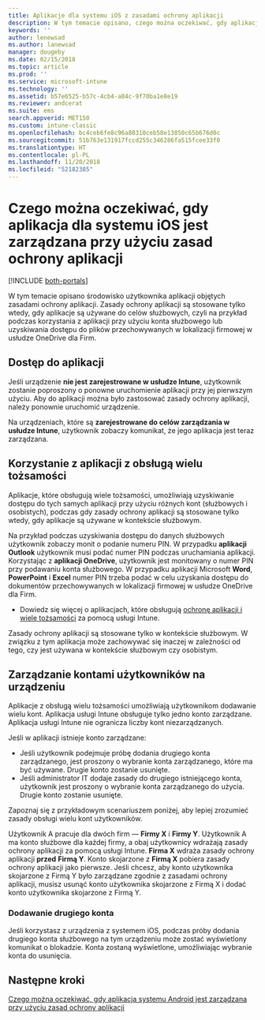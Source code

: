 ```yaml
---
title: Aplikacje dla systemu iOS z zasadami ochrony aplikacji
description: W tym temacie opisano, czego można oczekiwać, gdy aplikacja dla systemu iOS jest zarządzana przy użyciu zasad ochrony aplikacji.
keywords: ''
author: lenewsad
ms.author: lanewsad
manager: dougeby
ms.date: 02/15/2018
ms.topic: article
ms.prod: ''
ms.service: microsoft-intune
ms.technology: ''
ms.assetid: b57e6525-b57c-4cb4-a84c-9f70ba1e8e19
ms.reviewer: andcerat
ms.suite: ems
search.appverid: MET150
ms.custom: intune-classic
ms.openlocfilehash: bc4ceb6fe8c96a80310ceb58e13850c65b676d0c
ms.sourcegitcommit: 51b763e131917fccd255c346286fa515fcee33f0
ms.translationtype: HT
ms.contentlocale: pl-PL
ms.lasthandoff: 11/20/2018
ms.locfileid: "52182385"
---
```

# <a name="what-to-expect-when-your-ios-app-is-managed-by-app-protection-policies"></a>Czego można oczekiwać, gdy aplikacja dla systemu iOS jest zarządzana przy użyciu zasad ochrony aplikacji

[!INCLUDE [both-portals](./includes/note-for-both-portals.md)]

 W tym temacie opisano środowisko użytkownika aplikacji objętych zasadami ochrony aplikacji. Zasady ochrony aplikacji są stosowane tylko wtedy, gdy aplikacje są używane do celów służbowych, czyli na przykład podczas korzystania z aplikacji przy użyciu konta służbowego lub uzyskiwania dostępu do plików przechowywanych w lokalizacji firmowej w usłudze OneDrive dla Firm.

##  <a name="access-apps"></a>Dostęp do aplikacji

Jeśli urządzenie **nie jest zarejestrowane w usłudze Intune**, użytkownik zostanie poproszony o ponowne uruchomienie aplikacji przy jej pierwszym użyciu. Aby do aplikacji można było zastosować zasady ochrony aplikacji, należy ponownie uruchomić urządzenie.

<!--- The following screenshot from the Skype app illustrates this restart request: --->


<!---  ![Screenshot of the iOS device showing PIN prompt](../media/appmanagement/iOS_AppPINPrompt.png) --->

Na urządzeniach, które są **zarejestrowane do celów zarządzania w usłudze Intune**, użytkownik zobaczy komunikat, że jego aplikacja jest teraz zarządzana.

##  <a name="use-apps-with-multi-identity-support"></a>Korzystanie z aplikacji z obsługą wielu tożsamości

Aplikacje, które obsługują wiele tożsamości, umożliwiają uzyskiwanie dostępu do tych samych aplikacji przy użyciu różnych kont (służbowych i osobistych), podczas gdy zasady ochrony aplikacji są stosowane tylko wtedy, gdy aplikacje są używane w kontekście służbowym.  

Na przykład podczas uzyskiwania dostępu do danych służbowych użytkownik zobaczy monit o podanie numeru PIN. W przypadku **aplikacji Outlook** użytkownik musi podać numer PIN podczas uruchamiania aplikacji. Korzystając z **aplikacji OneDrive**, użytkownik jest monitowany o numer PIN przy podawaniu konta służbowego.  W przypadku aplikacji Microsoft **Word**, **PowerPoint** i **Excel** numer PIN trzeba podać w celu uzyskania dostępu do dokumentów przechowywanych w lokalizacji firmowej w usłudze OneDrive dla Firm.

- Dowiedz się więcej o aplikacjach, które obsługują [ochronę aplikacji i wiele tożsamości](https://www.microsoft.com/cloud-platform/microsoft-intune-apps) za pomocą usługi Intune.

Zasady ochrony aplikacji są stosowane tylko w kontekście służbowym. W związku z tym aplikacja może zachowywać się inaczej w zależności od tego, czy jest używana w kontekście służbowym czy osobistym.

##  <a name="manage-user-accounts-on-the-device"></a>Zarządzanie kontami użytkowników na urządzeniu

Aplikacje z obsługą wielu tożsamości umożliwiają użytkownikom dodawanie wielu kont.  Aplikacja usługi Intune obsługuje tylko jedno konto zarządzane.  Aplikacja usługi Intune nie ogranicza liczby kont niezarządzanych.

Jeśli w aplikacji istnieje konto zarządzane:
*   Jeśli użytkownik podejmuje próbę dodania drugiego konta zarządzanego, jest proszony o wybranie konta zarządzanego, które ma być używane.  Drugie konto zostanie usunięte.
*   Jeśli administrator IT dodaje zasady do drugiego istniejącego konta, użytkownik jest proszony o wybranie konta zarządzanego do użycia.  Drugie konto zostanie usunięte.

Zapoznaj się z przykładowym scenariuszem poniżej, aby lepiej zrozumieć zasady obsługi wielu kont użytkowników.

Użytkownik A pracuje dla dwóch firm — **Firmy X** i **Firmy Y**. Użytkownik A ma konto służbowe dla każdej firmy, a obaj użytkownicy wdrażają zasady ochrony aplikacji za pomocą usługi Intune. **Firma X** wdraża zasady ochrony aplikacji **przed** **Firmą Y**. Konto skojarzone z **Firmą X** pobiera zasady ochrony aplikacji jako pierwsze. Jeśli chcesz, aby konto użytkownika skojarzone z Firmą Y było zarządzane zgodnie z zasadami ochrony aplikacji, musisz usunąć konto użytkownika skojarzone z Firmą X i dodać konto użytkownika skojarzone z Firmą Y.

### <a name="add-a-second-account"></a>Dodawanie drugiego konta

Jeśli korzystasz z urządzenia z systemem iOS, podczas próby dodania drugiego konta służbowego na tym urządzeniu może zostać wyświetlony komunikat o blokadzie. Konta zostaną wyświetlone, umożliwiając wybranie konta do usunięcia.

## <a name="next-steps"></a>Następne kroki
[Czego można oczekiwać, gdy aplikacja systemu Android jest zarządzana przy użyciu zasad ochrony aplikacji](end-user-mam-apps-android.md)
